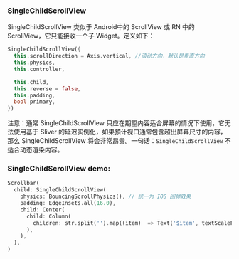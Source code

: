 ### SingleChildScrollView

SingleChildScrollView 类似于  Android中的 ScrollView 或 RN 中的 ScrollView，它只能接收一个子 Widget。定义如下：

``` dart
SingleChildScrollView({
  this.scrollDirection = Axis.vertical, //滚动方向，默认是垂直方向
  this.physics, 
  this.controller,

  this.child,
  this.reverse = false, 
  this.padding, 
  bool primary, 
})
```

注意：通常 SingleChildScrollView 只应在期望内容适合屏幕的情况下使用，它无法使用基于 Sliver 的延迟实例化，如果预计视口通常包含超出屏幕尺寸的内容，那么 SingleChildScrollView 将会非常昂贵。一句话：`SingleChildScrollView` 不适合动态渲染内容。

### SingleChildScrollView demo:

``` dart
Scrollbar(
  child: SingleChildScrollView(
    physics: BouncingScrollPhysics(), // 统一为 IOS 回弹效果
    padding: EdgeInsets.all(16.0),
    child: Center(
      child: Column( 
        children: str.split('').map((item)  => Text('$item', textScaleFactor: 2.0)).toList(),
      ),
    ),
  ),
)
```
